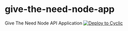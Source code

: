 # give-the-need-node-app
Give The Need Node API Application
[![Deploy to Cyclic](https://deploy.cyclic.sh/button.svg)](https://deploy.cyclic.sh/)
